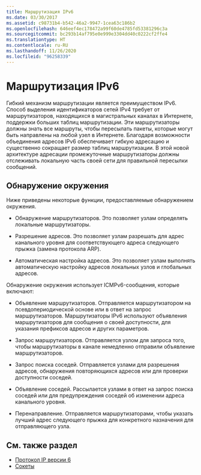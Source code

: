```yaml
---
title: Маршрутизация IPv6
ms.date: 03/30/2017
ms.assetid: c98731b4-b542-46a2-9947-1cea63c186b2
ms.openlocfilehash: 646eef4ec178472a99f60de4785fd53381296c3a
ms.sourcegitcommit: bc293b14af795e0e999e3304dd40c0222cf2ffe4
ms.translationtype: HT
ms.contentlocale: ru-RU
ms.lasthandoff: 11/26/2020
ms.locfileid: "96258339"
---
```

# <a name="ipv6-routing"></a>Маршрутизация IPv6

Гибкий механизм маршрутизации является преимуществом IPv6. Способ выделения идентификаторов сетей IPv4 требует от маршрутизаторов, находящихся в магистральных каналах в Интернете, поддержки больших таблиц маршрутизации. Эти маршрутизаторы должны знать все маршруты, чтобы пересылать пакеты, которые могут быть направлены на любой узел в Интернете. Благодаря возможности объединения адресов IPv6 обеспечивает гибкую адресацию и существенно сокращает размер таблиц маршрутизации. В этой новой архитектуре адресации промежуточные маршрутизаторы должны отслеживать локальную часть своей сети для правильной пересылки сообщений.  
  
## <a name="neighbor-discovery"></a>Обнаружение окружения  

 Ниже приведены некоторые функции, предоставляемые обнаружением окружения.  
  
- Обнаружение маршрутизаторов. Это позволяет узлам определять локальные маршрутизаторы.  
  
- Разрешение адресов. Это позволяет узлам разрешать для адрес канального уровня для соответствующего адреса следующего прыжка (замена протокола ARP).  
  
- Автоматическая настройка адресов. Это позволяет узлам выполнять автоматическую настройку адресов локальных узлов и глобальных адресов.  
  
 Обнаружение окружения использует ICMPv6-сообщения, которые включают:  
  
- Объявление маршрутизаторов. Отправляется маршрутизатором на псевдопериодической основе или в ответ на запрос маршрутизаторов. Маршрутизаторы IPv6 используют объявления маршрутизаторов для сообщения о своей доступности, для указания префиксов адресов и других параметров.  
  
- Запрос маршрутизаторов. Отправляется узлом для запроса того, чтобы маршрутизаторы в канале немедленно отправили объявление маршрутизаторов.  
  
- Запрос поиска соседей. Отправляется узлами для разрешения адресов, обнаружения повторяющихся адресов или для проверки доступности соседей.  
  
- Объявление соседей. Рассылается узлами в ответ на запрос поиска соседей или для предупреждения соседей об изменении адреса канального уровня.  
  
- Перенаправление. Отправляется маршрутизаторами, чтобы указать лучший адрес следующего прыжка для конкретного назначения для отправляющего узла.  
  
## <a name="see-also"></a>См. также раздел

- [Протокол IP версии 6](internet-protocol-version-6.md)
- [Сокеты](sockets.md)
